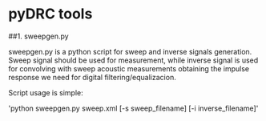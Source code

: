  # pyDRC tools
 
 ##1. sweepgen.py
 
 sweepgen.py is a python script for sweep and inverse signals generation. Sweep signal should be used for measurement, while inverse signal is used for convolving with sweep acoustic measurements obtaining the impulse response we need for digital filtering/equalizacion.
 
 Script usage is simple:
 
 'python sweepgen.py sweep.xml [-s sweep_filename] [-i inverse_filename]'
